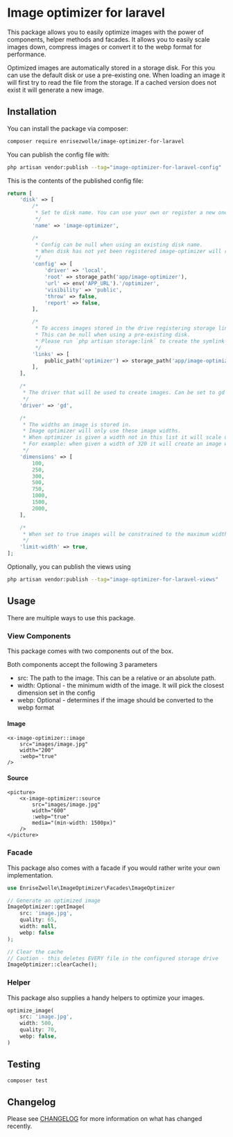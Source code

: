 # Image optimizer for laravel

This package allows you to easily optimize images with the power of components, helper methods and facades.
It allows you to easily scale images down, compress images or convert it to the webp format for performance.

Optimized images are automatically stored in a storage disk. For this you can use the default disk or use a 
pre-existing one. When loading an image it will first try to read the file from the storage. If a cached version 
does not exist it will generate a new image.

## Installation

You can install the package via composer:

```bash
composer require enrisezwolle/image-optimizer-for-laravel
```

You can publish the config file with:

```bash
php artisan vendor:publish --tag="image-optimizer-for-laravel-config"
```

This is the contents of the published config file:

```php
return [
    'disk' => [
        /*
         * Set te disk name. You can use your own or register a new one.
         */
        'name' => 'image-optimizer',

        /*
         * Config can be null when using an existing disk name.
         * When disk has not yet been registered image-optimizer will register a new disk using this config.
         */
        'config' => [
            'driver' => 'local',
            'root' => storage_path('app/image-optimizer'),
            'url' => env('APP_URL').'/optimizer',
            'visibility' => 'public',
            'throw' => false,
            'report' => false,
        ],

        /*
         * To access images stored in the drive registering storage links might be necessary.
         * This can be null when using a pre-existing disk.
         * Please run `php artisan storage:link` to create the symlink in the public directory.
         */
        'links' => [
            public_path('optimizer') => storage_path('app/image-optimizer'),
        ],
    ],

    /*
     * The driver that will be used to create images. Can be set to gd or imagick.
     */
    'driver' => 'gd',

    /*
     * The widths an image is stored in.
     * Image optimizer will only use these image widths.
     * When optimizer is given a width not in this list it will scale up to the next available width.
     * For example: when given a width of 320 it will create an image width a width of 500.
     */
    'dimensions' => [
        100,
        250,
        300,
        500,
        750,
        1000,
        1500,
        2000,
    ],

    /*
     * When set to true images will be constrained to the maximum width defined in 'dimensions'.
     */
    'limit-width' => true,
];
```

Optionally, you can publish the views using

```bash
php artisan vendor:publish --tag="image-optimizer-for-laravel-views"
```

## Usage

There are multiple ways to use this package.

### View Components

This package comes with two components out of the box.

Both components accept the following 3 parameters

- src: The path to the image. This can be a relative or an absolute path.
- width: Optional - the minimum width of the image. It will pick the closest dimension set in the config
- webp: Optional - determines if the image should be converted to the webp format

#### Image

```bladehtml
<x-image-optimizer::image
    src="images/image.jpg"
    width="200"
    :webp="true"
/>
```

#### Source

```bladehtml
<picture>
    <x-image-optimizer::source 
        src="images/image.jpg" 
        width="600"
        :webp="true" 
        media="(min-width: 1500px)" 
    />
</picture>
```

### Facade

This package also comes with a facade if you would rather write your own implementation.

```php
use EnriseZwolle\ImageOptimizer\Facades\ImageOptimizer

// Generate an optimized image
ImageOptimizer::getImage(
    src: 'image.jpg',
    quality: 65,
    width: null,
    webp: false 
);

// Clear the cache
// Caution - this deletes EVERY file in the configured storage drive
ImageOptimizer::clearCache();
```

### Helper

This package also supplies a handy helpers to optimize your images.

```php
optimize_image(
    src: 'image.jpg',
    width: 500,
    quality: 70,
    webp: false,  
)
```

## Testing

```bash
composer test
```

## Changelog

Please see [CHANGELOG](CHANGELOG.md) for more information on what has changed recently.

